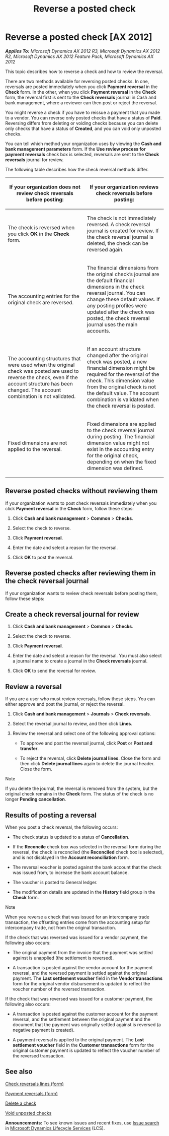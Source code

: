 ﻿---
title: Reverse a posted check
TOCTitle: Reverse a posted check
ms:assetid: e3727e47-80cf-493a-add4-4c5d8e912ea6
ms:mtpsurl: https://technet.microsoft.com/en-us/library/Gg243217(v=AX.60)
ms:contentKeyID: 36059722
ms.date: 05/02/2014
mtps_version: v=AX.60
f1_keywords:
- reversal
- check
- checks
- check reversal
- check reversals
- reversals
---

# Reverse a posted check [AX 2012]


_**Applies To:** Microsoft Dynamics AX 2012 R3, Microsoft Dynamics AX 2012 R2, Microsoft Dynamics AX 2012 Feature Pack, Microsoft Dynamics AX 2012_

This topic describes how to reverse a check and how to review the reversal.

There are two methods available for reversing posted checks. In one, reversals are posted immediately when you click **Payment reversal** in the **Check** form. In the other, when you click **Payment reversal** in the **Check** form, the reversal first is sent to the **Check reversals** journal in Cash and bank management, where a reviewer can then post or reject the reversal.

You might reverse a check if you have to reissue a payment that you made to a vendor. You can reverse only posted checks that have a status of **Paid**. Reversing differs from deleting or voiding checks because you can delete only checks that have a status of **Created**, and you can void only unposted checks.

You can tell which method your organization uses by viewing the **Cash and bank management parameters** form. If the **Use review process for payment reversals** check box is selected, reversals are sent to the **Check reversals** journal for review.

The following table describes how the check reversal methods differ.

<table>
<colgroup>
<col style="width: 50%" />
<col style="width: 50%" />
</colgroup>
<thead>
<tr class="header">
<th><p>If your organization does not review check reversals before posting:</p></th>
<th><p>If your organization reviews check reversals before posting:</p></th>
</tr>
</thead>
<tbody>
<tr class="odd">
<td><p>The check is reversed when you click <strong>OK</strong> in the <strong>Check</strong> form.</p></td>
<td><p>The check is not immediately reversed. A check reversal journal is created for review. If the check reversal journal is deleted, the check can be reversed again.</p></td>
</tr>
<tr class="even">
<td><p>The accounting entries for the original check are reversed.</p></td>
<td><p>The financial dimensions from the original check’s journal are the default financial dimensions in the check reversal journal. You can change these default values. If any posting profiles were updated after the check was posted, the check reversal journal uses the main accounts.</p></td>
</tr>
<tr class="odd">
<td><p>The accounting structures that were used when the original check was posted are used to reverse the check, even if the account structure has been changed. The account combination is not validated.</p></td>
<td><p>If an account structure changed after the original check was posted, a new financial dimension might be required for the reversal of the check. This dimension value from the original check is not the default value. The account combination is validated when the check reversal is posted.</p></td>
</tr>
<tr class="even">
<td><p>Fixed dimensions are not applied to the reversal.</p></td>
<td><p>Fixed dimensions are applied to the check reversal journal during posting. The financial dimension value might not exist in the accounting entry for the original check, depending on when the fixed dimension was defined.</p></td>
</tr>
</tbody>
</table>


## Reverse posted checks without reviewing them

If your organization wants to post check reversals immediately when you click **Payment reversal** in the **Check** form, follow these steps:

1.  Click **Cash and bank management** \> **Common** \> **Checks**.

2.  Select the check to reverse.

3.  Click **Payment reversal**.

4.  Enter the date and select a reason for the reversal.

5.  Click **OK** to post the reversal.

## Reverse posted checks after reviewing them in the check reversal journal

If your organization wants to review check reversals before posting them, follow these steps:

## Create a check reversal journal for review

1.  Click **Cash and bank management** \> **Common** \> **Checks**.

2.  Select the check to reverse.

3.  Click **Payment reversal**.

4.  Enter the date and select a reason for the reversal. You must also select a journal name to create a journal in the **Check reversals** journal.

5.  Click **OK** to send the reversal for review.

## Review a reversal

If you are a user who must review reversals, follow these steps. You can either approve and post the journal, or reject the reversal.

1.  Click **Cash and bank management** \> **Journals** \> **Check reversals**.

2.  Select the reversal journal to review, and then click **Lines**.

3.  Review the reversal and select one of the following approval options:
    
      - To approve and post the reversal journal, click **Post** or **Post and transfer**.
    
      - To reject the reversal, click **Delete journal lines**. Close the form and then click **Delete journal lines** again to delete the journal header. Close the form.


> [!NOTE]
> <P>If you delete the journal, the reversal is removed from the system, but the original check remains in the <STRONG>Check</STRONG> form. The status of the check is no longer <STRONG>Pending cancellation</STRONG>.</P>



## Results of posting a reversal

When you post a check reversal, the following occurs:

  - The check status is updated to a status of **Cancellation**.

  - If the **Reconcile** check box was selected in the reversal form during the reversal, the check is reconciled (the **Reconciled** check box is selected), and is not displayed in the **Account reconciliation** form.

  - The reversal voucher is posted against the bank account that the check was issued from, to increase the bank account balance.

  - The voucher is posted to General ledger.

  - The modification details are updated in the **History** field group in the **Check** form.


> [!NOTE]
> <P>When you reverse a check that was issued for an intercompany trade transaction, the offsetting entries come from the accounting setup for intercompany trade, not from the original transaction.</P>



If the check that was reversed was issued for a vendor payment, the following also occurs:

  - The original payment from the invoice that the payment was settled against is unapplied (the settlement is reversed).

  - A transaction is posted against the vendor account for the payment reversal, and the reversed payment is settled against the original payment. The **Last settlement voucher** field in the **Vendor transactions** form for the original vendor disbursement is updated to reflect the voucher number of the reversed transaction.

If the check that was reversed was issued for a customer payment, the following also occurs:

  - A transaction is posted against the customer account for the payment reversal, and the settlement between the original payment and the document that the payment was originally settled against is reversed (a negative payment is created).

  - A payment reversal is applied to the original payment. The **Last settlement voucher** field in the **Customer transactions** form for the original customer payment is updated to reflect the voucher number of the reversed transaction.

## See also

[Check reversals lines (form)](https://technet.microsoft.com/en-us/library/hh209241\(v=ax.60\))

[Payment reversals (form)](https://technet.microsoft.com/en-us/library/hh208702\(v=ax.60\))

[Delete a check](delete-a-check.md)

[Void unposted checks](void-unposted-checks.md)

  
**Announcements:** To see known issues and recent fixes, use [Issue search](http://go.microsoft.com/fwlink/?linkid=389258) in [Microsoft Dynamics Lifecycle Services](http://go.microsoft.com/fwlink/?linkid=306505) (LCS).

